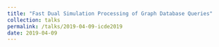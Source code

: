 ```yaml
---
title: "Fast Dual Simulation Processing of Graph Database Queries"
collection: talks
permalink: /talks/2019-04-09-icde2019
date: 2019-04-09
---
```

